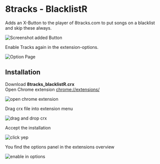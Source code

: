 # 8tracks - BlacklistR
Adds an X-Button to the player of 8tracks.com to put songs on a blacklist and skip these always.
<p>
  <img src="https://github.com/BenRichter/skip8tracks/blob/master/img-readme/preview1.jpg" alt="Screenshot added Button"/>
</p>

Enable Tracks again in the extension-options.
<p>
  <img src="https://github.com/BenRichter/skip8tracks/blob/master/img-readme/preview2.jpg" alt="Option Page"/>
</p>

<h2>Installation</h2>

Download <b>8tracks_blacklistR.crx</b><br>
Open Chrome extension <a href="chrome://extensions/" target="_blank">chrome://extensions/</a>
<p>
  <img src="https://github.com/BenRichter/skip8tracks/blob/master/img-readme/how-to1.jpg" title="open chrome extension"  alt="open chrome extension"/>
</p>

Drag crx file into extension menu
<p>

  <img src="https://github.com/BenRichter/skip8tracks/blob/master/img-readme/how-to2.jpg" title="drag and drop crx" alt="drag and drop crx"/>
</p>

Accept the installation
<p>
  <img src="https://github.com/BenRichter/skip8tracks/blob/master/img-readme/how-to3.jpg" title="click yep" alt="click yep"/>
</p>

You find the options panel in the extensions overview
<p>
<img src="https://github.com/BenRichter/skip8tracks/blob/master/img-readme/how-to4.jpg" title="enable in options" alt="enable in options"/>
</p>
